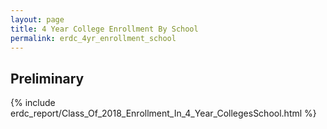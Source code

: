 ```yaml
---
layout: page
title: 4 Year College Enrollment By School
permalink: erdc_4yr_enrollment_school
---
```


## Preliminary

{% include erdc_report/Class_Of_2018_Enrollment_In_4_Year_CollegesSchool.html %}


